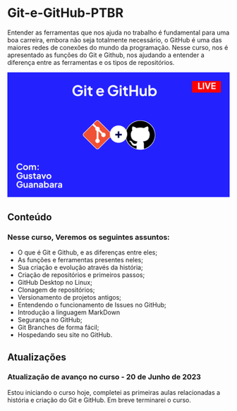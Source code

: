 # Git-e-GitHub-PTBR
Entender as ferramentas que nos ajuda no trabalho é fundamental para uma boa carreira, embora não seja totalmente necessário, o GitHub é uma das maiores redes de conexões do mundo da programação. Nesse curso, nos é apresentado as funções do Git e Github, nos ajudando a entender a diferença entre as ferramentas e os tipos de repositórios.

<img src="Imagens/Git e Github design.png" alt="Git e Github, com Gustavo Guanabara">

<h2>Conteúdo</h2>

<h3>Nesse curso, Veremos os seguintes assuntos:</h3>

<ul>
    <li>O que é Git e Github, e as diferenças entre eles;</li>
    <li>As funções e ferramentas presentes neles;</li>
    <li>Sua criação e evolução através da história;</li>
    <li>Criação de repositórios e primeiros passos;</li>
    <li>GitHub Desktop no Linux;</li>
    <li>Clonagem de repositórios;</li>
    <li>Versionamento de projetos antigos;</li>
    <li>Entendendo o funcionamento de Issues no GitHub;</li>
    <li>Introdução a linguagem MarkDown</li>
    <li>Segurança no GitHub;</li>
    <li>Git Branches de forma fácil;</li>
    <li>Hospedando seu site no GitHub.</li>
</ul>

<h2>Atualizações</h2>

<h3>Atualização de avanço no curso - 20 de Junho de 2023</h3>

<p>
    Estou iniciando o curso hoje, completei as primeiras aulas relacionadas a história e criação do Git e GitHub. Em breve terminarei o curso.
</p>
